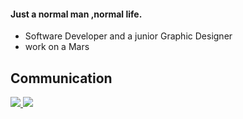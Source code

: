 <h4>Just a normal man ,normal life.</h4>
<ul>
        <li>Software Developer and a junior Graphic Designer</li>
        <li>work on a Mars</li>
</ul>  
<h2> Communication </h2>
 <p>

<a href="mailto:omer.tha.krkll@hotmail.com">
<img src="https://user-images.githubusercontent.com/25087769/87174308-a4680f00-c2df-11ea-90b0-5fa1fa76d2f1.png"/>
</a>
<a href="https://www.youtube.com/channel/UCKRLMszdrd09wyvkVwl-SCg">
<img src="https://user-images.githubusercontent.com/25087769/97784839-5fc7f280-1bb2-11eb-8b1f-c17fc54fb428.png"/>
</a>
